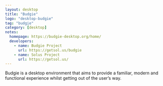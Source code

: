 ```yaml
---
layout: desktop
title: "Budgie"
logo: "desktop-budgie"
tag: "budgie"
category: [desktop]
notes:
  homepage: https://budgie-desktop.org/home/
  developers:
    - name: Budgie Project
      url: https://getsol.us/budgie
    - name: Solus Project
      url: https://getsol.us/
---
```


Budgie is a desktop environment that aims to provide a familiar, modern and functional experience whilst getting out of the user’s way.
